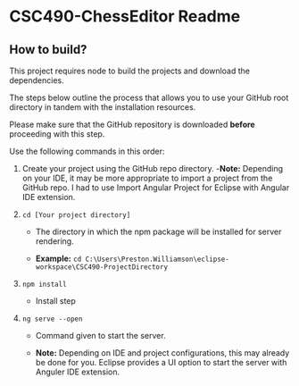 # CSC490-ChessEditor Readme
## How to build?
This project requires node to build the projects and download the dependencies.

The steps below outline the process that allows you to use your GitHub root directory in tandem with the installation resources.

Please make sure that the GitHub repository is downloaded **before** proceeding with this step.

Use the following commands in this order:
1. Create your project using the GitHub repo directory.
    -**Note:** Depending on your IDE, it may be more appropriate to import a project from the GitHub repo. I had to use Import Angular Project for Eclipse with Angular IDE extension.

2. `cd [Your project directory]` 

    - The directory in which the npm package will be installed for server rendering.

    - **Example:** `cd C:\Users\Preston.Williamson\eclipse-workspace\CSC490-ProjectDirectory`

3. `npm install`
    
    - Install step

4. `ng serve --open`

    - Command given to start the server.
    
    - **Note:** Depending on IDE and project configurations, this may already be done for you. Eclipse provides a UI option to start the server with Anguler IDE extension.
